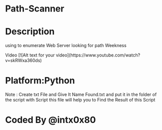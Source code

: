 # Path-Scanner

# Description 
<p> using to enumerate Web Server looking for path Weekness 

<p>Video 
  [![Alt text for your video](https://www.youtube.com/watch?v=skRWxa360ds)

# Platform:Python

<p> Note : Create txt File and Give It Name Found.txt and put it in the folder of the script with Script this file will help you to Find the Result of this Script 

# Coded By @intx0x80

